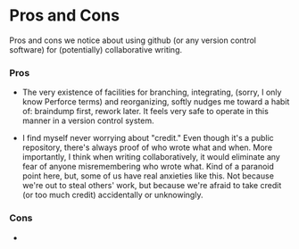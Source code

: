 # Pros and Cons

Pros and cons we notice about using github (or any version control software) for (potentially) collaborative writing.

### Pros

- The very existence of facilities for branching, integrating, (sorry, I only know Perforce terms) and reorganizing, softly nudges me toward a habit of: braindump first, rework later. It feels very safe to operate in this manner in a version control system.

- I find myself never worrying about "credit." Even though it's a public repository, there's always proof of who wrote what and when. More importantly, I think when writing collaboratively, it would eliminate any fear of anyone misremembering who wrote what. Kind of a paranoid point here, but, some of us have real anxieties like this. Not because we're out to steal others' work, but because we're afraid to take credit (or too much credit) accidentally or unknowingly.

### Cons

- 
